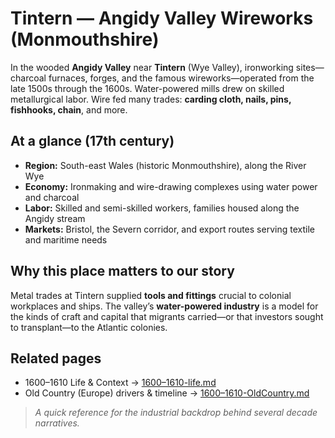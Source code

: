 # Tintern — Angidy Valley Wireworks (Monmouthshire)

In the wooded **Angidy Valley** near **Tintern** (Wye Valley), ironworking sites—charcoal
furnaces, forges, and the famous wireworks—operated from the late 1500s through the 1600s.
Water-powered mills drew on skilled metallurgical labor. Wire fed many trades: **carding cloth,
nails, pins, fishhooks, chain**, and more.

## At a glance (17th century)
- **Region:** South-east Wales (historic Monmouthshire), along the River Wye
- **Economy:** Ironmaking and wire-drawing complexes using water power and charcoal
- **Labor:** Skilled and semi-skilled workers, families housed along the Angidy stream
- **Markets:** Bristol, the Severn corridor, and export routes serving textile and maritime needs

## Why this place matters to our story
Metal trades at Tintern supplied **tools and fittings** crucial to colonial workplaces and ships.
The valley’s **water-powered industry** is a model for the kinds of craft and capital that
migrants carried—or that investors sought to transplant—to the Atlantic colonies.

## Related pages
- 1600–1610 Life & Context → [1600–1610-life.md](../decades/1600-1610/1600-1610-life.md)
- Old Country (Europe) drivers & timeline → [1600–1610-OldCountry.md](../decades/1600-1610/1600-1610-OldCountry.md)

> _A quick reference for the industrial backdrop behind several decade narratives._

